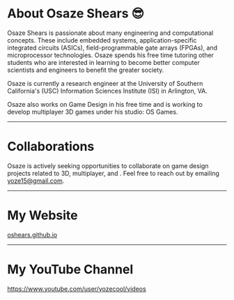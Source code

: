 # About Osaze Shears 😎

Osaze Shears is passionate about many engineering and computational concepts. These include embedded systems, application-specific integrated circuits (ASICs), field-programmable gate arrays (FPGAs), and microprocessor technologies. Osaze spends his free time tutoring other students who are interested in learning to become better computer scientists and engineers to benefit the greater society.

Osaze is currently a research engineer at the University of Southern California's (USC) Information Sciences Institute (ISI) in Arlington, VA.

Osaze also works on Game Design in his free time and is working to develop multiplayer 3D games under his studio: OS Games.

-------

# Collaborations
Osaze is actively seeking opportunities to collaborate on game design projects related to 3D, multiplayer, and . Feel free to reach out by emailing [yoze15@gmail.com](mailto:yoze15@gmail.com).

-------

# My Website
[oshears.github.io](https://oshears.github.io)

-------

# My YouTube Channel
https://www.youtube.com/user/yozecool/videos


